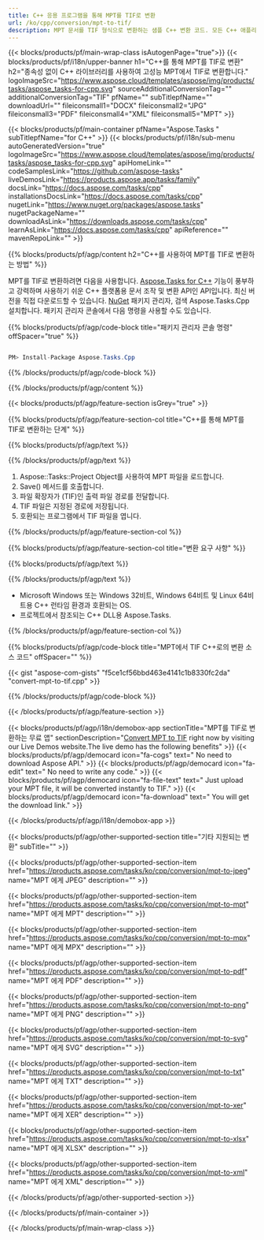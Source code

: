 ```yaml
---
title: C++ 응용 프로그램을 통해 MPT를 TIF로 변환 
url: /ko/cpp/conversion/mpt-to-tif/ 
description: MPT 문서를 TIF 형식으로 변환하는 샘플 C++ 변환 코드. 모든 C++ 애플리케이션 내에서 일괄 MPT에서 TIF로의 변환을 위한 예제 코드를 사용하십시오.
---
```


{{< blocks/products/pf/main-wrap-class isAutogenPage="true">}}
{{< blocks/products/pf/i18n/upper-banner h1="C++를 통해 MPT를 TIF로 변환" h2="종속성 없이 C++ 라이브러리를 사용하여 고성능 MPT에서 TIF로 변환합니다." logoImageSrc="https://www.aspose.cloud/templates/aspose/img/products/tasks/aspose_tasks-for-cpp.svg" sourceAdditionalConversionTag="" additionalConversionTag="TIF" pfName="" subTitlepfName="" downloadUrl="" fileiconsmall1="DOCX" fileiconsmall2="JPG" fileiconsmall3="PDF" fileiconsmall4="XML" fileiconsmall5="MPT" >}}

{{< blocks/products/pf/main-container pfName="Aspose.Tasks " subTitlepfName="for C++" >}}
{{< blocks/products/pf/i18n/sub-menu autoGeneratedVersion="true" logoImageSrc="https://www.aspose.cloud/templates/aspose/img/products/tasks/aspose_tasks-for-cpp.svg" apiHomeLink="" codeSamplesLink="https://github.com/aspose-tasks" liveDemosLink="https://products.aspose.app/tasks/family" docsLink="https://docs.aspose.com/tasks/cpp" installationsDocsLink="https://docs.aspose.com/tasks/cpp" nugetLink="https://www.nuget.org/packages/aspose.tasks" nugetPackageName="" downloadAsLink="https://downloads.aspose.com/tasks/cpp" learnAsLink="https://docs.aspose.com/tasks/cpp" apiReference="" mavenRepoLink="" >}}

{{% blocks/products/pf/agp/content h2="C++를 사용하여 MPT를 TIF로 변환하는 방법" %}}

 MPT를 TIF로 변환하려면 다음을 사용합니다.
 [Aspose.Tasks for C++](https://products.aspose.com/tasks/cpp)
 기능이 풍부하고 강력하며 사용하기 쉬운 C++ 플랫폼용 문서 조작 및 변환 API인 API입니다. 최신 버전을 직접 다운로드할 수 있습니다.
 [NuGet](https://www.nuget.org/packages/aspose.tasks)
 패키지 관리자, 검색
 Aspose.Tasks.Cpp
 설치합니다. 패키지 관리자 콘솔에서 다음 명령을 사용할 수도 있습니다.

{{% blocks/products/pf/agp/code-block title="패키지 관리자 콘솔 명령" offSpacer="true" %}}

```cs

PM> Install-Package Aspose.Tasks.Cpp

```

{{% /blocks/products/pf/agp/code-block %}}

{{% /blocks/products/pf/agp/content %}}

{{< blocks/products/pf/agp/feature-section isGrey="true" >}}

{{% blocks/products/pf/agp/feature-section-col title="C++를 통해 MPT를 TIF로 변환하는 단계" %}}

{{% blocks/products/pf/agp/text %}}


{{% /blocks/products/pf/agp/text %}}

1. Aspose::Tasks::Project Object를 사용하여 MPT 파일을 로드합니다.
1. Save() 메서드를 호출합니다.
1. 파일 확장자가 (TIF)인 출력 파일 경로를 전달합니다.
1. TIF 파일은 지정된 경로에 저장됩니다.
1. 호환되는 프로그램에서 TIF 파일을 엽니다.

{{% /blocks/products/pf/agp/feature-section-col %}}

{{% blocks/products/pf/agp/feature-section-col title="변환 요구 사항" %}}

{{% blocks/products/pf/agp/text %}}


{{% /blocks/products/pf/agp/text %}}

- Microsoft Windows 또는 Windows 32비트, Windows 64비트 및 Linux 64비트용 C++ 런타임 환경과 호환되는 OS.
- 프로젝트에서 참조되는 C++ DLL용 Aspose.Tasks.

{{% /blocks/products/pf/agp/feature-section-col %}}

{{% blocks/products/pf/agp/code-block title="MPT에서 TIF C++로의 변환 소스 코드" offSpacer="" %}}

{{< gist "aspose-com-gists" "f5ce1cf56bbd463e4141c1b8330fc2da" "convert-mpt-to-tif.cpp" >}}

{{% /blocks/products/pf/agp/code-block %}}

{{< /blocks/products/pf/agp/feature-section >}}

<!-- aboutfile Starts -->

{{< blocks/products/pf/agp/i18n/demobox-app sectionTitle="MPT를 TIF로 변환하는 무료 앱" sectionDescription="[Convert MPT to TIF](https://products.aspose.app/tasks/conversion/mpt-to-tif) right now by visiting our Live Demos website.The live demo has the following benefits" >}}
        {{< blocks/products/pf/agp/democard icon="fa-cogs" text=" No need to download Aspose API." >}}
        {{< blocks/products/pf/agp/democard icon="fa-edit" text=" No need to write any code." >}}
        {{< blocks/products/pf/agp/democard icon="fa-file-text" text=" Just upload your MPT file, it will be converted instantly to TIF." >}}
        {{< blocks/products/pf/agp/democard icon="fa-download" text=" You will get the download link." >}}

{{< /blocks/products/pf/agp/i18n/demobox-app >}}

<!-- aboutfile Ends -->

{{< blocks/products/pf/agp/other-supported-section title="기타 지원되는 변환" subTitle="" >}}

{{< blocks/products/pf/agp/other-supported-section-item href="https://products.aspose.com/tasks/ko/cpp/conversion/mpt-to-jpeg" name="MPT 에게 JPEG" description="" >}}

{{< blocks/products/pf/agp/other-supported-section-item href="https://products.aspose.com/tasks/ko/cpp/conversion/mpt-to-mpt" name="MPT 에게 MPT" description="" >}}

{{< blocks/products/pf/agp/other-supported-section-item href="https://products.aspose.com/tasks/ko/cpp/conversion/mpt-to-mpx" name="MPT 에게 MPX" description="" >}}

{{< blocks/products/pf/agp/other-supported-section-item href="https://products.aspose.com/tasks/ko/cpp/conversion/mpt-to-pdf" name="MPT 에게 PDF" description="" >}}

{{< blocks/products/pf/agp/other-supported-section-item href="https://products.aspose.com/tasks/ko/cpp/conversion/mpt-to-png" name="MPT 에게 PNG" description="" >}}

{{< blocks/products/pf/agp/other-supported-section-item href="https://products.aspose.com/tasks/ko/cpp/conversion/mpt-to-svg" name="MPT 에게 SVG" description="" >}}

{{< blocks/products/pf/agp/other-supported-section-item href="https://products.aspose.com/tasks/ko/cpp/conversion/mpt-to-txt" name="MPT 에게 TXT" description="" >}}

{{< blocks/products/pf/agp/other-supported-section-item href="https://products.aspose.com/tasks/ko/cpp/conversion/mpt-to-xer" name="MPT 에게 XER" description="" >}}

{{< blocks/products/pf/agp/other-supported-section-item href="https://products.aspose.com/tasks/ko/cpp/conversion/mpt-to-xlsx" name="MPT 에게 XLSX" description="" >}}

{{< blocks/products/pf/agp/other-supported-section-item href="https://products.aspose.com/tasks/ko/cpp/conversion/mpt-to-xml" name="MPT 에게 XML" description="" >}}



{{< /blocks/products/pf/agp/other-supported-section >}}

{{< /blocks/products/pf/main-container >}}
    
{{< /blocks/products/pf/main-wrap-class >}}